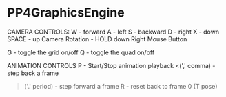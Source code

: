 # PP4GraphicsEngine

CAMERA CONTROLS: 
W - forward 
A - left 
S - backward 
D - right 
X - down 
SPACE - up Camera 
Rotation - HOLD down Right Mouse Button

G - toggle the grid on/off 
Q - toggle the quad on/off

ANIMATION CONTROLS
P - Start/Stop animation playback
<(',' comma) - step back a frame
>('.' period) - step forward a frame
R - reset back to frame 0 (T pose)
